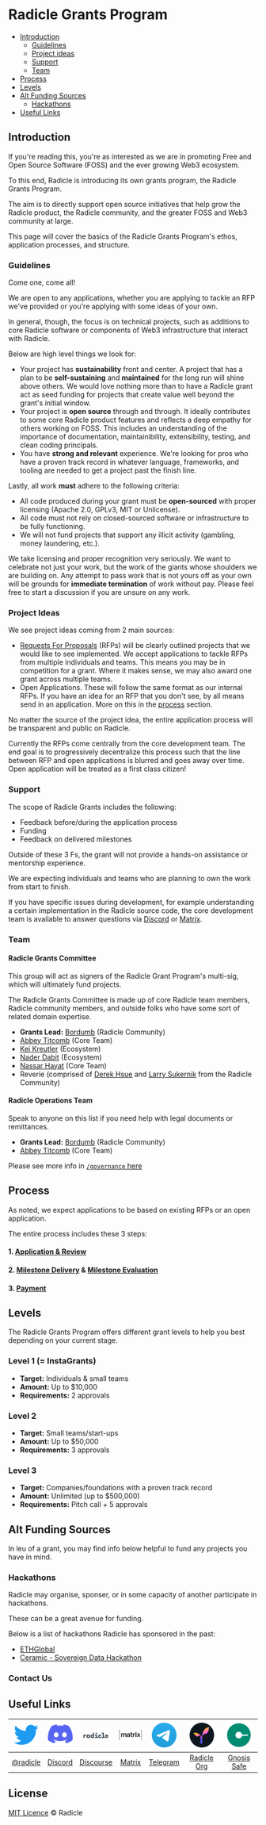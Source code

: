 # Radicle Grants Program

- [Introduction](#introduction)
  - [Guidelines](#guidelines)
  - [Project ideas](#project-ideas)
  - [Support](#support)
  - [Team](#team)
- [Process](#process)
- [Levels](#levels)
- [Alt Funding Sources](#alt-funding-sources)
  - [Hackathons](#hackathons)
- [Useful Links](#useful-links)

## Introduction

If you're reading this, you're as interested as we are in promoting Free and Open Source Software (FOSS) and the
ever growing Web3 ecosystem.

To this end, Radicle is introducing its own grants program, the Radicle Grants Program.

The aim is to directly support open source initiatives that help grow the Radicle product, the Radicle community, and
the greater FOSS and Web3 community at large.

This page will cover the basics of the Radicle Grants Program's ethos, application processes, and structure.

### Guidelines

Come one, come all!

We are open to any applications, whether you are applying to tackle an RFP we've provided or you're applying with some
ideas of your own.

In general, though, the focus is on technical projects, such as additions to core Radicle software or components of
Web3 infrastructure that interact with Radicle.

Below are high level things we look for:

- Your project has **sustainability** front and center. A project that has a plan to be **self-sustaining** and **maintained**
  for the long run will shine above others. We would love nothing more than to have a Radicle grant act as seed funding
  for projects that create value well beyond the grant's initial window.
- Your project is **open source** through and through. It ideally contributes to some core Radicle product features and
  reflects a deep empathy for others working on FOSS. This includes an understanding of the importance of documentation,
  maintainibility, extensibility, testing, and clean coding principals.
- You have **strong and relevant** experience. We're looking for pros who have a proven track record in whatever
  language, frameworks, and tooling are needed to get a project past the finish line.

Lastly, all work **must** adhere to the following criteria:

- All code produced during your grant must be **open-sourced** with proper licensing (Apache 2.0, GPLv3, MIT or
  Unlicense).
- All code must not rely on closed-sourced software or infrastructure to be fully functioning.
- We will not fund projects that support any illicit activity (gambling, money laundering, etc.).

We take licensing and proper recognition very seriously. We want to celebrate not just your work, but the work
of the giants whose shoulders we are building on. Any attempt to pass work that is not yours off as your own will be
grounds for **immediate termination** of work without pay. Please feel free to start a discussion if you are unsure on
any work.

### Project Ideas

We see project ideas coming from 2 main sources:

- [Requests For Proposals](rfps) (RFPs) will be clearly outlined projects that we would like to see implemented.
  We accept applications to tackle RFPs from multiple individuals and teams. This means you may be in competition for a
  grant. Where it makes sense, we may also award one grant across multiple teams.
- Open Applications. These will follow the same format as our internal RFPs. If you have an idea for an RFP that you
  don't see, by all means send in an application. More on this in the [process](#process) section.

No matter the source of the project idea, the entire application process will be transparent and public on Radicle.

Currently the RFPs come centrally from the core development team. The end goal is to progressively decentralize this
process such that the line between RFP and open applications is blurred and goes away over time. Open application will
be treated as a first class citizen!

### Support

The scope of Radicle Grants includes the following:

- Feedback before/during the application process
- Funding
- Feedback on delivered milestones

Outside of these 3 Fs, the grant will not provide a hands-on assistance or mentorship experience.

We are expecting individuals and teams who are planning to own the work from start to finish.

If you have specific issues during development, for example understanding a certain implementation in the Radicle source
code, the core development team is available to answer questions via [Discord](https://discord.gg/cS42wyG7) or [Matrix](https://matrix.radicle.community/).

### Team

#### Radicle Grants Committee

This group will act as signers of the Radicle Grant Program's multi-sig, which will ultimately fund projects.

The Radicle Grants Committee is made up of core Radicle team members, Radicle community members, and outside folks who
have some sort of related domain expertise.

- **Grants Lead:** [Bordumb](https://twitter.com/bordumbb) (Radicle Community)
- [Abbey Titcomb](https://twitter.com/abbey_titcomb) (Core Team)
- [Kei Kreutler](https://twitter.com/keikreutler) (Ecosystem)
- [Nader Dabit](https://twitter.com/dabit3) (Ecosystem)
- [Nassar Hayat](https://twitter.com/nassarhayat) (Core Team)
- Reverie (comprised of [Derek Hsue](https://twitter.com/derek_hsue) and [Larry Sukernik](https://twitter.com/lsukernik) from the Radicle Community)

#### Radicle Operations Team<!-- omit in toc -->

Speak to anyone on this list if you need help with legal documents or remittances.

- **Grants Lead:** [Bordumb](https://twitter.com/bordumbb) (Radicle Community)
- [Abbey Titcomb](https://twitter.com/abbey_titcomb) (Core Team)

Please see more info in [`/governance` here](https://github.com/radicle-dev/radicle-grants/tree/main/governance)

## Process

As noted, we expect applications to be based on existing RFPs or an open application.

The entire process includes these 3 steps:

#### 1. [Application & Review](https://github.com/radicle-dev/radicle-grants/tree/main/grants/applications)

#### 2. [Milestone Delivery](https://github.com/radicle-dev/radicle-grants/tree/hyperlinkFixes/grants/milestone_deliveries) & [Milestone Evaluation](https://github.com/radicle-dev/radicle-grants/tree/hyperlinkFixes/grants/milestone_evaluations)

#### 3. [Payment](https://github.com/radicle-dev/radicle-grants/tree/main/grants#payment)

## Levels

The Radicle Grants Program offers different grant levels to help you best depending on your current stage.

### Level 1 (= InstaGrants)

- **Target:** Individuals & small teams
- **Amount:** Up to $10,000
- **Requirements:** 2 approvals

### Level 2

- **Target:** Small teams/start-ups
- **Amount:** Up to $50,000
- **Requirements:** 3 approvals

### Level 3

- **Target:** Companies/foundations with a proven track record
- **Amount:** Unlimited (up to $500,000)
- **Requirements:** Pitch call + 5 approvals

## Alt Funding Sources

In leu of a grant, you may find info below helpful to fund any projects you have in mind.

### Hackathons

Radicle may organise, sponser, or in some capacity of another participate in hackathons.

These can be a great avenue for funding.

Below is a list of hackathons Radicle has sponsored in the past:

- [ETHGlobal](https://online.ethglobal.com/)
- [Ceramic - Sovereign Data Hackathon](https://gitcoin.co/hackathon/ceramic-identity/onboard)

### Contact Us

## Useful Links

| <img src="src/twitter_logo.png?s=50" width="50"> | <img src="src/discord_logo.png?s=50" width="50"> | <img src="src/radicle_text_logo.png?s=50" width="50"> | <img src="src/matrix_logo.svg?s=50" width="50"> | <img src="src/telegram_logo.svg?s=50" width="50"> | <img src="src/radicle_logo.png?s=50" width="50"> | <img src="src/gnosis_logo.png?s=50" width="50"> |
| :-: | :-: | :-: | :-: | :-: | :-: | :-: |
| [@radicle](https://twitter.com/radicle)  | [Discord](https://discord.com/invite/HRdnwAwGbG) | [Discourse](https://radicle.community/) | [Matrix](https://matrix.radicle.community/) | [Telegram](https://t.me/radicleworld) | [Radicle Org](https://app.radicle.network/orgs/0x8e9c37cc9a8fbb96400954c1ef2b351176fe0803) | [Gnosis Safe](https://gnosis-safe.io/app/eth:0x394B920c5d39E0Ca40fCa2871569B6B90D750c7c/balances) |

## License

[MIT Licence](https://github.com/radicle-dev/radicle-grants/blob/main/LICENSE) © Radicle
